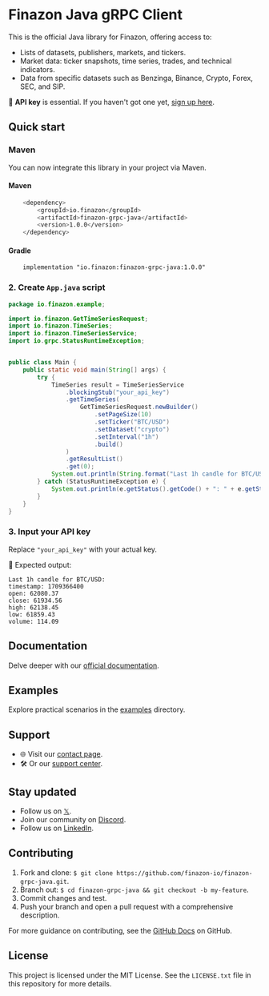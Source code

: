 # Finazon Java gRPC Client

This is the official Java library for Finazon, offering access to:
- Lists of datasets, publishers, markets, and tickers.
- Market data: ticker snapshots, time series, trades, and technical indicators.
- Data from specific datasets such as Benzinga, Binance, Crypto, Forex, SEC, and SIP.

🔑 **API key** is essential. If you haven't got one yet, [sign up here](https://finazon.io/).

## Quick start

### Maven

You can now integrate this library in your project via Maven.

#### Maven
```bash
    <dependency>
        <groupId>io.finazon</groupId>
        <artifactId>finazon-grpc-java</artifactId>
        <version>1.0.0</version>
    </dependency>
```

#### Gradle
```
    implementation "io.finazon:finazon-grpc-java:1.0.0"
```

### 2. Create `App.java` script
```java
package io.finazon.example;

import io.finazon.GetTimeSeriesRequest;
import io.finazon.TimeSeries;
import io.finazon.TimeSeriesService;
import io.grpc.StatusRuntimeException;


public class Main {
    public static void main(String[] args) {
        try {
            TimeSeries result = TimeSeriesService
                .blockingStub("your_api_key")
                .getTimeSeries(
                    GetTimeSeriesRequest.newBuilder()
                        .setPageSize(10)
                        .setTicker("BTC/USD")
                        .setDataset("crypto")
                        .setInterval("1h")
                        .build()
                )
                .getResultList()
                .get(0);
            System.out.println(String.format("Last 1h candle for BTC/USD: \n%s", result));
        } catch (StatusRuntimeException e) {
            System.out.println(e.getStatus().getCode() + ": " + e.getStatus().getDescription());
        }
    }
}
```

### 3. Input your API key
Replace `"your_api_key"` with your actual key.


📝 Expected output:
```
Last 1h candle for BTC/USD: 
timestamp: 1709366400
open: 62080.37
close: 61934.56
high: 62138.45
low: 61859.43
volume: 114.09
```

## Documentation
Delve deeper with our [official documentation](https://finazon.io/docs).

## Examples
Explore practical scenarios in the [examples](https://github.com/finazon-io/finazon-grpc-java/tree/main/finazon_grpc_java/examples) directory.

## Support
- 🌐 Visit our [contact page](https://finazon.io/contact-sales).
- 🛠 Or our [support center](https://support.finazon.io/en/).

## Stay updated
- Follow us on [𝕏](https://twitter.com/finazon_io).
- Join our community on [Discord](https://discord.gg/D5u4ZpB7w7).
- Follow us on [LinkedIn](https://www.linkedin.com/company/finazon).

## Contributing
1. Fork and clone: `$ git clone https://github.com/finazon-io/finazon-grpc-java.git`.
2. Branch out: `$ cd finazon-grpc-java && git checkout -b my-feature`.
3. Commit changes and test.
4. Push your branch and open a pull request with a comprehensive description.

For more guidance on contributing, see the [GitHub Docs](https://docs.github.com/en/get-started/quickstart/contributing-to-projects) on GitHub.

## License

This project is licensed under the MIT License. See the `LICENSE.txt` file in this repository for more details.
